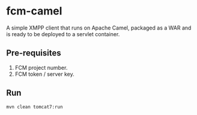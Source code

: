 # fcm-camel
A simple XMPP client that runs on Apache Camel, packaged as a WAR 
and is ready to be deployed to a servlet container.

## Pre-requisites
1. FCM project number.
2. FCM token / server key.

## Run
    mvn clean tomcat7:run